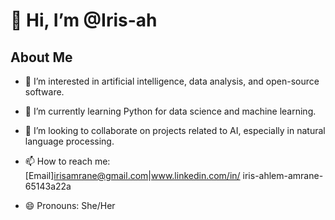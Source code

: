# 👋 Hi, I’m @Iris-ah

## About Me
- 👀 I’m interested in artificial intelligence, data analysis, and open-source software.
- 🌱 I’m currently learning Python for data science and machine learning.
- 💞️ I’m looking to collaborate on projects related to AI, especially in natural language processing.
- 📫 How to reach me: [Email]irisamrane@gmail.com|www.linkedin.com/in/
iris-ahlem-amrane-65143a22a

- 😄 Pronouns: She/Her

